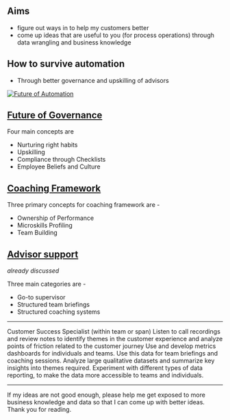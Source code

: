 ## Aims
- figure out ways in to help my customers better 
- come up ideas that are useful to you (for process operations) through data wrangling and business knowledge


## How to survive automation
- Through better governance and upskilling of advisors

[![Future of Automation ](http://img.youtube.com/vi/O5JSZ2U-51g/0.jpg)](http://www.youtube.com/watch?v=O5JSZ2U-51g)


## [Future of Governance](../master/governance_future.md) 
Four main concepts are
- Nurturing right habits
- Upskilling
- Compliance through Checklists
- Employee Beliefs and Culture

## [Coaching Framework](../master/coaching_framework.md)
Three primary concepts for coaching framework are - 
- Ownership of Performance
- Microskills Profiling
- Team Building

## [Advisor support](../master/advisor_support_ppt.md)
*already discussed* 

Three main categories are - 
- Go-to supervisor
- Structured team briefings
- Structured coaching systems


-----------

Customer Success Specialist (within team or span)
Listen to call recordings and review notes to identify themes in the customer experience and analyze points of friction related to the customer journey
Use and develop metrics dashboards for individuals and teams. Use this data for team briefings and coaching sessions.
Analyze large qualitative datasets and summarize key insights into themes required.
Experiment with different types of data reporting, to make the data more accessible to teams and individuals.

----------

If my ideas are not good enough, please help me get exposed to more business knowledge and data so that I can come up with better ideas. Thank you for reading.




